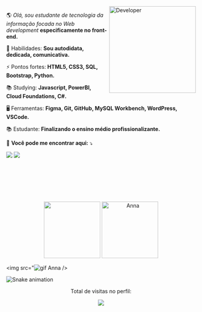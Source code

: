 
<img src="![girl](https://user-images.githubusercontent.com/104832691/167262661-1f00b8c2-7d93-4d48-a847-6cd5f72c51ee.png)" width="230px" align="right" alt="Developer">
 
<p align="left"> 
 🌎 <em>Olá, sou estudante de tecnologia da informação focada no Web development</em> <strong>especificamente no front-end.</strong>
</p>

<p align="left">
 🧬 
Habilidades: <strong> Sou autodidata, dedicada, comunicativa. </strong>
</p>
 
<p align="left">
 ⚡ Pontos fortes: <strong>HTML5, CSS3, SQL, Bootstrap, Python. </strong> 
</p> 

<p align="left">
 📚 Studying: <strong>Javascript, PowerBI, <br> Cloud Foundations, C#.</strong>
</p>

<p align="left">
 🖥️ Ferramentas: <strong>Figma, Git, GitHub, MySQL Workbench, WordPress, VSCode. </strong> 
</p> 
 
<p align="left">
 📚 Estudante: <strong>Finalizando o ensino médio profissionalizante.</strong>
</p>
 
<p align="left">
 📧 <strong>Você pode me encontrar aqui:</strong> ⤵️
</p>

<div>
 
<p align="left">
  <a href="https://mail.google.com/mail/u/?authuser=karencarv26@gmail.com" alt="Gmail">
  <img src="https://img.shields.io/badge/-Gmail-1C1C1C?style=for-the-badge&logo=Gmail&logoColor=0061C3" /></a>
 
  <a href="https://www.linkedin.com/in/ana-karen-carvalho-84839a18a/" alt="Linkedin">
   <img src="https://img.shields.io/badge/LinkedIn-1C1C1C?style=for-the-badge&logo=linkedin&logoColor=0061C3"></a>
   </div>


<br />
<br />
<br /> 
<br /> 
<br />



<p align="center" >
  <img height="150em" src="https://github-readme-stats.vercel.app/api?username=Anna-Carvalho&show_icons=true&theme=0061C3&bg_color=181818&text_color=fff"  />
  
  <img height="150em" src="https://github-readme-stats.vercel.app/api/top-langs?username=Anna-Carvalho&show_icons=true&theme=0061C3&bg_color=181818&text_color=fff&layout=compact" alt="Anna" />
</p>


<img src="![gif Anna](https://user-images.githubusercontent.com/104832691/167262637-1a1a5913-0aee-4a06-98cd-876510355be9.gif)
/>
  
 ![Snake animation](https://github.com/Anna-Carvalho/Anna-Carvalho/blob/output/github-contribution-grid-snake.svg)
  
<div align="center">
<p>Total de visitas no perfil:</p>
<p>
    <img src="https://profile-counter.glitch.me/Anna-Carvalho/count.svg"/>
</p>
</div>
